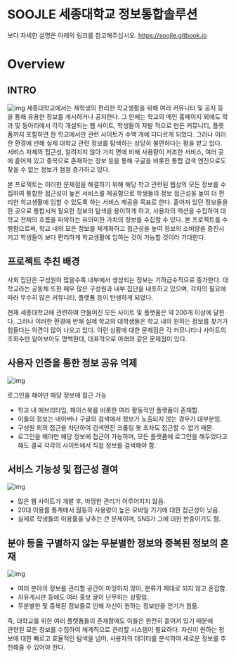 # SOOJLE 세종대학교 정보통합솔루션
보다 자세한 설명은 아래의 링크를 참고해주십시오.
https://soojle.gitbook.io

# Overview
## INTRO
![img](https://gblobscdn.gitbook.com/assets%2F-L_Wo7SRUvbKJuPojzzZ%2F-LuSgJyztPHSe7KN0lJs%2F-LuSgeUaBDVndgUf6uXm%2Fimage.png?alt=media&token=d2ad0cf6-8949-47ca-929d-79cb35ae0692)
세종대학교에서는 재학생의 편리한 학교생활을 위해 여러 커뮤니티 및 공지 등을 통해 유용한 정보를 게시하거나 공지한다. 
그 안에는 학교의 메인 홈페이지 외에도 학과 및 동아리에서 각각 개설되는 웹 사이트, 학생들이 자발 적으로 만든 커뮤니티,
플랫폼까지 포함하면 한 학교에서만 관련 사이트가 수백 개에 다다르게 되었다.
그러나 이러한 환경에 반해 실제 대학교 관련 정보를 탐색하는 상당히 불편하다는 평을 받고 있다. 서비스 자체의 접근성, 
알려지지 않아 가치 면에 비해 사용량이 저조한 서비스, 여러 곳에 흩어져 있고 중복으로 존재하는 정보 등을 통해 구글을 비롯한 
통합 검색 엔진으로도 찾을 수 없는 정보가 점점 증가하고 있다. 

본 프로젝트는 이러한 문제점을 해결하기 위해 해당 학교 관련된 웹상의 모든 정보를 수집하여 
통합한 접근성이 높은 서비스를 제공함으로 학생들의 정보 접근성을 높여 더 편리한 학교생활에 임할 수 있도록 하는 서비스 제공을 목표로 한다. 
흩어져 있던 정보들을 한 곳으로 통합시켜 필요한 정보의 탐색을 용이하게 하고, 
사용자의 액션을 수집하여 대학교 전체의 흐름을 파악하는 유의미한 가치의 정보를 수집할 수 있다. 본 프로젝트를 수행함으로써, 
학교 내의 모든 정보를 체계화하고 접근성을 높여 정보의 소비량을 증진시키고 학생들이 보다 편리하게 학교생활에 임하는 것이 가능할 것이라 기대한다.

## 프로젝트 추친 배경
사회 집단은 구성원이 많을수록 내부에서 생성되는 정보는 기하급수적으로 증가한다. 
대학교라는 공동체 또한 매우 많은 구성원과 내부 집단을 내포하고 있으며,
각자의 필요에 따라 무수히 많은 커뮤니티, 플랫폼 등이 탄생하게 되었다. 

현재 세종대학교에 관련하여 만들어진 모든 사이트 및 플랫폼은 약 200개 이상에 달한다.
그러나 이러한 환경에 반해 실제 학교의 대학생들은 학교 내의 원하는 정보를 찾기가 힘들다는 의견이 많이 나오고 있다. 
이런 상황에 대한 문제점은 각 커뮤니티나 사이트의 조회수만 알아보아도 명백한데, 대표적으로 아래와 같은 문제점이 있다.

## **사용자 인증을 통한 정보 공유 억제**

![img](https://gblobscdn.gitbook.com/assets%2F-L_Wo7SRUvbKJuPojzzZ%2F-Leokpfb2dHbweVnA0gz%2F-LeokrIup-uFuVDmy2tl%2F%EB%A1%9C%EA%B7%B8%EC%9D%B8.png?alt=media&token=4b4aab46-6681-41be-87ac-fd8516ea84fa)

로그인을 해야만 해당 정보에 접근 가능

- 학교 내 에브리타임, 페이스북를 비롯한 여러 활동적인 플랫폼이 존재함.
- 이들의 정보는 네이버나 구글의 검색에서 정보가 노출되지 않는 경우가 대부분임. 
- 구성원 외의 접근을 차단하여 검색엔진 크롤링 봇 조차도 접근할 수 없기 때문.
- 로그인을 해야만 해당 정보에 접근이 가능하며, 모든 플랫폼에 로그인을 해두었다고 해도 결국 각각의 사이트에서 직접 정보를 검색해야 함.

## **서비스 기능성 및 접근성 결여**

![img](https://gblobscdn.gitbook.com/assets%2F-L_Wo7SRUvbKJuPojzzZ%2F-Leokpfb2dHbweVnA0gz%2F-LeomEsuTi6aUbVNx_g3%2FKakaoTalk_20190514_141659246.jpg?alt=media&token=be3e34e5-342c-4439-95dd-5e4eb7bba1b7)

- 많은 웹 사이트가 개발 후, 마땅한 관리가 이루어지지 않음.
- 20대 이용률 통계에서 월등히 사용량이 높은 모바일 기기에 대한 접근성이 낮음.
- 실제로 학생들의 이용률을 낮추는 큰 문제이며, SNS가 그에 대한 반증이기도 함.

## **분야 등을 구별하지 않는 무분별한 정보와 중복된 정보의 혼재**

![img](https://gblobscdn.gitbook.com/assets%2F-L_Wo7SRUvbKJuPojzzZ%2F-LeoiGYloSb7SKj7dsmP%2F-Leok1P75R_NgZiz5IgZ%2F%EC%A0%9C%EB%AA%A9%20%EC%97%86%EC%9D%8C.png?alt=media&token=78604a15-b630-4b53-ae45-52e6ea38b99f)

- 여러 분야의 정보를 관리할 공간이 마땅하지 않아, 분류가 제대로 되지 않고 혼잡함.
- 자유게시판 등에도 여러 홍보 글이 난무하는 상황임.
- 무분별한 및 중복된 정보들로 인해 자신이 원하는 정보만을 얻기가 힘듦.

즉, 대학교를 위한 여러 플랫폼들이 존재함에도 이들은 완전히 흩어져 있기 때문에  
관련된 모든 정보를 수집하여 체계적으로 관리할 시스템이 필요하다. 
자신이 원하는 정보에 대한 빠르고 효율적인 탐색을 넘어, 사용자의 데이터를 분석하여 새로운 정보를 추천해줄 수 있어야 한다.
